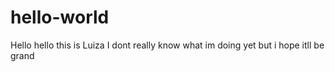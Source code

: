 # hello-world

Hello hello this is Luiza I dont really know what im doing yet but i hope itll be grand
